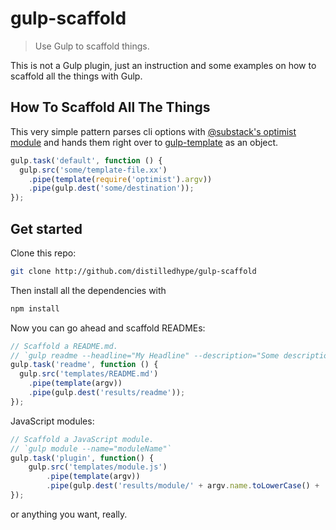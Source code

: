 # gulp-scaffold

> Use Gulp to scaffold things.

This is not a Gulp plugin, just an instruction and some examples on how to scaffold all the things with Gulp.

## How To Scaffold All The Things

This very simple pattern parses cli options with [@substack's optimist module](https://github.com/substack/node-optimist) and hands them right over to [gulp-template](https://github.com/sindresorhus/gulp-template) as an object.

```js
gulp.task('default', function () {
  gulp.src('some/template-file.xx')
    .pipe(template(require('optimist').argv))
    .pipe(gulp.dest('some/destination'));
});
```

## Get started

Clone this repo:

```sh
git clone http://github.com/distilledhype/gulp-scaffold
```

Then install all the dependencies with 

```js
npm install 
```

Now you can go ahead and scaffold READMEs:

```js
// Scaffold a README.md.
// `gulp readme --headline="My Headline" --description="Some description."`
gulp.task('readme', function () {
  gulp.src('templates/README.md')
    .pipe(template(argv))
    .pipe(gulp.dest('results/readme'));
});
```

JavaScript modules:

```js
// Scaffold a JavaScript module.
// `gulp module --name="moduleName"`
gulp.task('plugin', function() {
	gulp.src('templates/module.js')
		.pipe(template(argv))
		.pipe(gulp.dest('results/module/' + argv.name.toLowerCase() + '.js'));
});
```

or anything you want, really.
